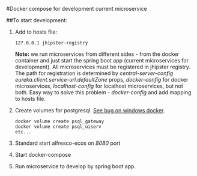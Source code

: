 #Docker compose for development current microservice

##To start development:

1. Add to hosts file:

    ```
    127.0.0.1 jhipster-registry
    ```

    **Note:** we run microservices from  different sides - from the docker container and just start the spring boot app 
    (current microservices for development). All microservices must be registered in jhipster registry. The path for 
    registration is determined by _central-server-config_ _eureka.client.service-url.defaultZone_ props, _docker-config_ for 
    docker microservices, _localhost-config_ for localhost microservices, but not both. Easy way to solve this problem - _docker-config_ and 
    add mapping to hosts file.
2. Create volumes for postgresql. [See bug on windows docker](https://github.com/docker/for-win/issues/445).
    ```
    docker volume create psql_gateway
    docker volume create psql_uiserv
    etc...
    ```
3. Standard start alfresco-ecos on _8080_ port
4. Start docker-compose
4. Run microservice to develop by spring boot app.
